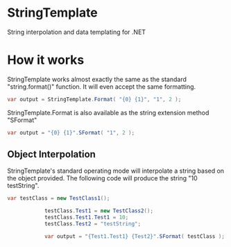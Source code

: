 # StringTemplate
String interpolation and data templating for .NET

# How it works
StringTemplate works almost exactly the same as the standard "string.format()" function.  It will even accept the same formatting.
```c#
var output = StringTemplate.Format( "{0} {1}", "1", 2 );
```
StringTemplate.Format is also available as the string extension method "SFormat"
```c#
var output = "{0} {1}".SFormat( "1", 2 );
```
## Object Interpolation
StringTemplate's standard operating mode will interpolate a string based on the object provided.
The following code will produce the string "10 testString".
```c#
var testClass = new TestClass1();

			testClass.Test1 = new TestClass2();
			testClass.Test1.Test1 = 10;
			testClass.Test2 = "testString";

			var output = "{Test1.Test1} {Test2}".SFormat( testClass );
```

